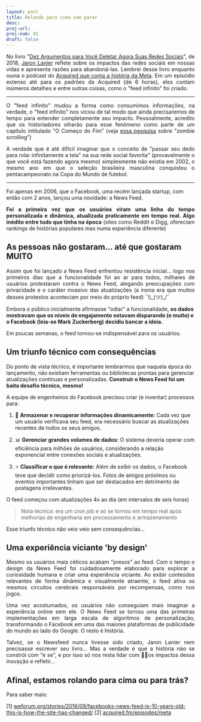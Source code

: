 ```yaml
---
layout: post
title: Rolando para cima sem parar
desc: 
proj-url:
proj-num: 01
draft: false
---
```


<p align="justify">No livro "<a href="https://www.google.com/search?q=Dez+Argumentos+para+Voc%C3%AA+Deletar+Agora+Suas+Redes+Sociais">Dez Argumentos para Você Deletar Agora Suas Redes Sociais</a>", de 2018, <a href="https://www.google.com/search?q=Jaron+Lanier">Jaron Lanier</a> reflete sobre os impactos das redes sociais em nossas vidas e apresenta razões para abandoná-las. Lembrei desse livro enquanto ouvia o podcast do <a href="https://www.acquired.fm/episodes/meta">Acquired que conta a história da Meta</a>. Em um episódio extenso até para os padrões da Acquired (de 6 horas), eles contam inúmeros detalhes e entre outras coisas, como o "feed infinito" foi criado.</p>

<hr>

<p align="justify">O "feed infinito" mudou a forma como consumimos informações, na verdade, o "feed infinito" nos viciou de tal modo que ainda precisaremos de tempo para entender completamente seu impacto. Pessoalmente, acredito que os historiadores olharão para esse fenômeno como parte de um capítulo intitulado "O Começo do Fim" (veja <a href="https://journals.lww.com/jphp/fulltext/2023/04030/scrolling_mindlessly__emerging_mental_health.15.aspx">essa pesquisa</a> sobre "zombie scrolling")</p>


<p align="justify">A verdade que é até difícil imaginar que o conceito de "passar seu dedo para rolar infinitamente a tela" na sua rede social favorita" (provavelmente o que você está fazendo agora mesmo) simplesmente não existia em 2002, o mesmo ano em que o seleção brasileira masculina conquistou o pentacampeonato na Copa do Mundo de futebol.</p>

<hr>

Foi apenas em 2006, que o Facebook, uma recém lançada startup, com então com 2 anos, lançou uma novidade: a News Feed. 

<p align="justify"><b>Foi a primeira vez que os usuários viram uma linha do tempo personalizada e dinâmica, atualizada praticamente em tempo real. Algo inédito entre tudo que tinha na época</b> (sites como Reddit e Digg, ofereciam rankings de histórias populares mas numa experiência diferente)</p>

## As pessoas não gostaram... até que gostaram MUITO

<p align="justify">Assim que foi lançado a News Feed enfrentou resistência inicial... logo nos primeiros dias que a funcionalidade foi ao ar para todos, milhares de usuários protestaram contra o News Feed, alegando preocupações com privacidade e o caráter invasivo das atualizações (a ironia era que muitos desses protestos aconteciam por meio do próprio feed) ¯\\_(ツ)_/¯</p>

Embora o público inicialmente afirmasse "odiar" a funcionalidade, **os dados mostravam que os níveis de engajamento estavam disparando (e muito) e o Facebook (leia-se Mark Zuckerberg) decidiu bancar a ideia.** 

Em poucas semanas, o feed tornou-se indispensável para os usuários.

## Um triunfo técnico com consequências 

Do ponto de vista técnico, é importante lembrarmos que naquela época do lançamento, não existiam ferramentas ou bibliotecas prontas para gerenciar atualizações contínuas e personalizadas. **Construir o News Feed foi um baita desafio técnico, mesmo!**

A equipe de engenheiros do Facebook precisou criar (e inventar) processos para:

1. 📂 **Armazenar e recuperar informações dinamicamente:** Cada vez que um usuário verificava seu feed, era necessário buscar as atualizações recentes de todos os seus amigos.

2. 📊 **Gerenciar grandes volumes de dados:** O sistema deveria operar com eficiência para milhões de usuários, considerando a relação exponencial entre conexões sociais e atualizações.

3. ⭐ **Classificar o que é relevante:** Além de exibir os dados, o Facebook teve que decidir como priorizá-los. Fotos de amigos próximos ou eventos importantes tinham que ser destacados em detrimento de postagens irrelevantes. 

O feed começou com atualizações 4x ao dia (em intervalos de seis horas) 

> Nota técnica: era um cron job e só se tornou em tempo real após melhorias de engenharia em processamento e armazenamento

Esse triunfo técnico não veio veio sem consequências...

## Uma experiência viciante 'by design'

<p align="justify">Mesmo os usuários mais céticos acabam "presos" ao feed. Com o tempo o design da News Feed foi cuidadosamente elaborado para explorar a curiosidade humana e criar uma experiência viciante. Ao exibir conteúdos relevantes de forma dinâmica e visualmente atraente, o feed ativa os mesmos circuitos cerebrais responsáveis por recompensas, como nos jogos.</p>

<p align="justify">Uma vez acostumados, os usuários não conseguiam mais imaginar a experiência online sem ele. O News Feed se tornou uma das primeiras implementações em larga escala de algoritmos de personalização, transformando o Facebook em uma das maiores plataformas de publicidade do mundo ao lado do Google. O resto é história.</p>

<p align="justify">Talvez, se o Newsfeed nunca tivesse sido criado, Jaron Lanier nem precisasse escrever seu livro... Mas a verdade é que a história não se constrói com "e se", e por isso só nos resta lidar com ✍🏽os impactos dessa inovação e refletir... </p>

## **Afinal, estamos rolando para cima ou para trás?**


Para saber mais:

[1] [weforum.org/stories/2016/09/facebooks-news-feed-is-10-years-old-this-is-how-the-site-has-changed/](https://www.weforum.org/stories/2016/09/facebooks-news-feed-is-10-years-old-this-is-how-the-site-has-changed/)
[2] [acquired.fm/episodes/meta](https://www.acquired.fm/episodes/meta)